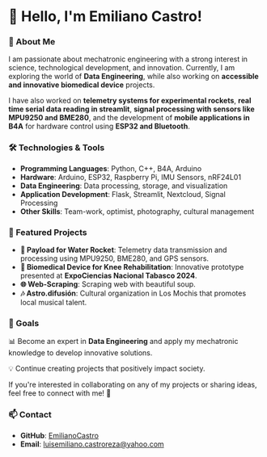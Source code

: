 # 👋 Hello, I'm Emiliano Castro!

### 🚀 About Me
I am passionate about mechatronic engineering with a strong interest in science, technological development, and innovation. Currently, I am exploring the world of **Data Engineering**, while also working on **accessible and innovative biomedical device** projects.

I have also worked on **telemetry systems for experimental rockets**, **real time serial data reading in streamlit**, **signal processing with sensors like MPU9250 and BME280**, and the development of **mobile applications in B4A** for hardware control using **ESP32 and Bluetooth**.

### 🛠️ Technologies & Tools
- **Programming Languages**: Python, C++, B4A, Arduino
- **Hardware**: Arduino, ESP32, Raspberry Pi, IMU Sensors, nRF24L01
- **Data Engineering**: Data processing, storage, and visualization
- **Application Development**: Flask, Streamlit, Nextcloud, Signal Processing
- **Other Skills**: Team-work, optimist, photography, cultural management

### 📌 Featured Projects
- **🚀 Payload for Water Rocket**: Telemetry data transmission and processing using MPU9250, BME280, and GPS sensors.
- **🤖 Biomedical Device for Knee Rehabilitation**: Innovative prototype presented at **ExpoCiencias Nacional Tabasco 2024**.
- **🌐 Web-Scraping**: Scraping web with beautiful soup.
- **🎶 Astro.difusión**: Cultural organization in Los Mochis that promotes local musical talent.

### 🎯 Goals
📊 Become an expert in **Data Engineering** and apply my mechatronic knowledge to develop innovative solutions.

💡 Continue creating projects that positively impact society.

If you're interested in collaborating on any of my projects or sharing ideas, feel free to connect with me! 🚀

### 📫 Contact
- **GitHub**: [EmilianoCastro](https://github.com/Humol-e)
- **Email**: luisemiliano.castroreza@yahoo.com

